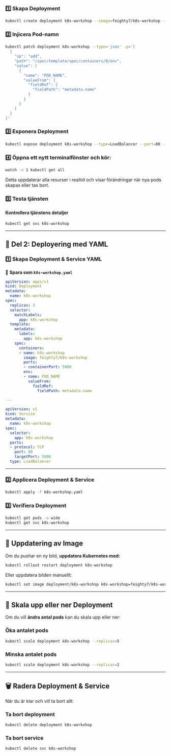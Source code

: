 
### **1️⃣ Skapa Deployment**  
```sh
kubectl create deployment k8s-workshop --image=feighty7/k8s-workshop --replicas=3
```

### **2️⃣ Injicera Pod-namn**  
```sh
kubectl patch deployment k8s-workshop --type='json' -p='[
  {
    "op": "add",
    "path": "/spec/template/spec/containers/0/env",
    "value": [
      {
        "name": "POD_NAME",
        "valueFrom": {
          "fieldRef": {
            "fieldPath": "metadata.name"
          }
        }
      }
    ]
  }
]'
```

### **3️⃣ Exponera Deployment**  
```sh
kubectl expose deployment k8s-workshop --type=LoadBalancer --port=80 --target-port=5000
```

### **4️⃣ Öppna ett nytt terminalfönster och kör:**  
```sh
watch -n 1 kubectl get all
```
Detta uppdaterar alla resurser i realtid och visar förändringar när nya pods skapas eller tas bort.

### **5️⃣ Testa tjänsten**  
#### **Kontrollera tjänstens detaljer**  
```sh
kubectl get svc k8s-workshop
```

---

## **🔵 Del 2: Deployering med YAML**  
### **1️⃣ Skapa Deployment & Service YAML**  
📌 **Spara som `k8s-workshop.yaml`**  
```yaml
apiVersion: apps/v1
kind: Deployment
metadata:
  name: k8s-workshop
spec:
  replicas: 3
  selector:
    matchLabels:
      app: k8s-workshop
  template:
    metadata:
      labels:
        app: k8s-workshop
    spec:
      containers:
      - name: k8s-workshop
        image: feighty7/k8s-workshop
        ports:
        - containerPort: 5000
        env:
        - name: POD_NAME
          valueFrom:
            fieldRef:
              fieldPath: metadata.name

---

apiVersion: v1
kind: Service
metadata:
  name: k8s-workshop
spec:
  selector:
    app: k8s-workshop
  ports:
  - protocol: TCP
    port: 80
    targetPort: 5000
  type: LoadBalancer
```

---

### **2️⃣ Applicera Deployment & Service**  
```sh
kubectl apply -f k8s-workshop.yaml
```

### **3️⃣ Verifiera Deployment**  
```sh
kubectl get pods -o wide
kubectl get svc k8s-workshop
```

---

## **🔄 Uppdatering av Image**  
Om du pushar en ny bild, **uppdatera Kubernetes med:**  
```sh
kubectl rollout restart deployment k8s-workshop
```
Eller uppdatera bilden manuellt:  
```sh
kubectl set image deployment/k8s-workshop k8s-workshop=feighty7/k8s-workshop:v2
```

---

## **🔼 Skala upp eller ner Deployment**  
Om du vill **ändra antal pods** kan du skala upp eller ner:

### **Öka antalet pods**  
```sh
kubectl scale deployment k8s-workshop --replicas=5
```

### **Minska antalet pods**  
```sh
kubectl scale deployment k8s-workshop --replicas=2
```

---

## **🗑 Radera Deployment & Service**  
När du är klar och vill ta bort allt:

### **Ta bort deployment**  
```sh
kubectl delete deployment k8s-workshop
```

### **Ta bort service**  
```sh
kubectl delete svc k8s-workshop
```
